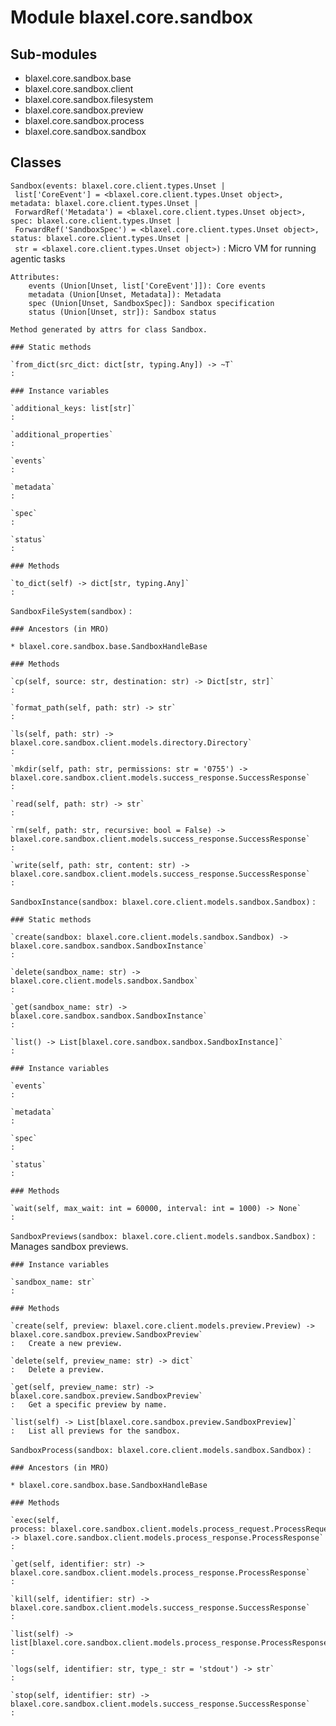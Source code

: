 Module blaxel.core.sandbox
==========================

Sub-modules
-----------
* blaxel.core.sandbox.base
* blaxel.core.sandbox.client
* blaxel.core.sandbox.filesystem
* blaxel.core.sandbox.preview
* blaxel.core.sandbox.process
* blaxel.core.sandbox.sandbox

Classes
-------

`Sandbox(events: blaxel.core.client.types.Unset | list['CoreEvent'] = <blaxel.core.client.types.Unset object>, metadata: blaxel.core.client.types.Unset | ForwardRef('Metadata') = <blaxel.core.client.types.Unset object>, spec: blaxel.core.client.types.Unset | ForwardRef('SandboxSpec') = <blaxel.core.client.types.Unset object>, status: blaxel.core.client.types.Unset | str = <blaxel.core.client.types.Unset object>)`
:   Micro VM for running agentic tasks
    
    Attributes:
        events (Union[Unset, list['CoreEvent']]): Core events
        metadata (Union[Unset, Metadata]): Metadata
        spec (Union[Unset, SandboxSpec]): Sandbox specification
        status (Union[Unset, str]): Sandbox status
    
    Method generated by attrs for class Sandbox.

    ### Static methods

    `from_dict(src_dict: dict[str, typing.Any]) ‑> ~T`
    :

    ### Instance variables

    `additional_keys: list[str]`
    :

    `additional_properties`
    :

    `events`
    :

    `metadata`
    :

    `spec`
    :

    `status`
    :

    ### Methods

    `to_dict(self) ‑> dict[str, typing.Any]`
    :

`SandboxFileSystem(sandbox)`
:   

    ### Ancestors (in MRO)

    * blaxel.core.sandbox.base.SandboxHandleBase

    ### Methods

    `cp(self, source: str, destination: str) ‑> Dict[str, str]`
    :

    `format_path(self, path: str) ‑> str`
    :

    `ls(self, path: str) ‑> blaxel.core.sandbox.client.models.directory.Directory`
    :

    `mkdir(self, path: str, permissions: str = '0755') ‑> blaxel.core.sandbox.client.models.success_response.SuccessResponse`
    :

    `read(self, path: str) ‑> str`
    :

    `rm(self, path: str, recursive: bool = False) ‑> blaxel.core.sandbox.client.models.success_response.SuccessResponse`
    :

    `write(self, path: str, content: str) ‑> blaxel.core.sandbox.client.models.success_response.SuccessResponse`
    :

`SandboxInstance(sandbox: blaxel.core.client.models.sandbox.Sandbox)`
:   

    ### Static methods

    `create(sandbox: blaxel.core.client.models.sandbox.Sandbox) ‑> blaxel.core.sandbox.sandbox.SandboxInstance`
    :

    `delete(sandbox_name: str) ‑> blaxel.core.client.models.sandbox.Sandbox`
    :

    `get(sandbox_name: str) ‑> blaxel.core.sandbox.sandbox.SandboxInstance`
    :

    `list() ‑> List[blaxel.core.sandbox.sandbox.SandboxInstance]`
    :

    ### Instance variables

    `events`
    :

    `metadata`
    :

    `spec`
    :

    `status`
    :

    ### Methods

    `wait(self, max_wait: int = 60000, interval: int = 1000) ‑> None`
    :

`SandboxPreviews(sandbox: blaxel.core.client.models.sandbox.Sandbox)`
:   Manages sandbox previews.

    ### Instance variables

    `sandbox_name: str`
    :

    ### Methods

    `create(self, preview: blaxel.core.client.models.preview.Preview) ‑> blaxel.core.sandbox.preview.SandboxPreview`
    :   Create a new preview.

    `delete(self, preview_name: str) ‑> dict`
    :   Delete a preview.

    `get(self, preview_name: str) ‑> blaxel.core.sandbox.preview.SandboxPreview`
    :   Get a specific preview by name.

    `list(self) ‑> List[blaxel.core.sandbox.preview.SandboxPreview]`
    :   List all previews for the sandbox.

`SandboxProcess(sandbox: blaxel.core.client.models.sandbox.Sandbox)`
:   

    ### Ancestors (in MRO)

    * blaxel.core.sandbox.base.SandboxHandleBase

    ### Methods

    `exec(self, process: blaxel.core.sandbox.client.models.process_request.ProcessRequest) ‑> blaxel.core.sandbox.client.models.process_response.ProcessResponse`
    :

    `get(self, identifier: str) ‑> blaxel.core.sandbox.client.models.process_response.ProcessResponse`
    :

    `kill(self, identifier: str) ‑> blaxel.core.sandbox.client.models.success_response.SuccessResponse`
    :

    `list(self) ‑> list[blaxel.core.sandbox.client.models.process_response.ProcessResponse]`
    :

    `logs(self, identifier: str, type_: str = 'stdout') ‑> str`
    :

    `stop(self, identifier: str) ‑> blaxel.core.sandbox.client.models.success_response.SuccessResponse`
    :